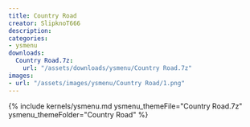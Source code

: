 ```yaml
---
title: Country Road
creator: SlipknoT666
description: 
categories:
- ysmenu
downloads:
  Country Road.7z:
    url: "/assets/downloads/ysmenu/Country Road.7z"
images:
- url: "/assets/images/ysmenu/Country Road/1.png"
---
```


{% include kernels/ysmenu.md ysmenu_themeFile="Country Road.7z" ysmenu_themeFolder="Country Road" %}
